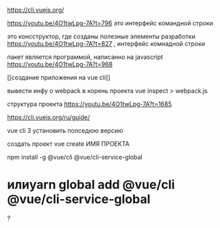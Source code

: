 https://cli.vuejs.org/

https://youtu.be/4O1twLpg-7A?t=796
это интерфейс командной строки

это консструктор, где созданы полезные элементы разработки https://youtu.be/4O1twLpg-7A?t=827 , интерфейс комнадной строки

пакет является программой, написанно на javascript
https://youtu.be/4O1twLpg-7A?t=968

[[создание приложения на vue cli]]

вывести инфу о webpack в корень проекта vue inspect > webpack.js 

структура проекта
https://youtu.be/4O1twLpg-7A?t=1685

https://cli.vuejs.org/ru/guide/

vue cli 3
установить полседюю версию


создать проект 
vue create ИМЯ ПРОЕКТА

npm install -g @vue/cli @vue/cli-service-global
# илиyarn global add @vue/cli @vue/cli-service-global

?


